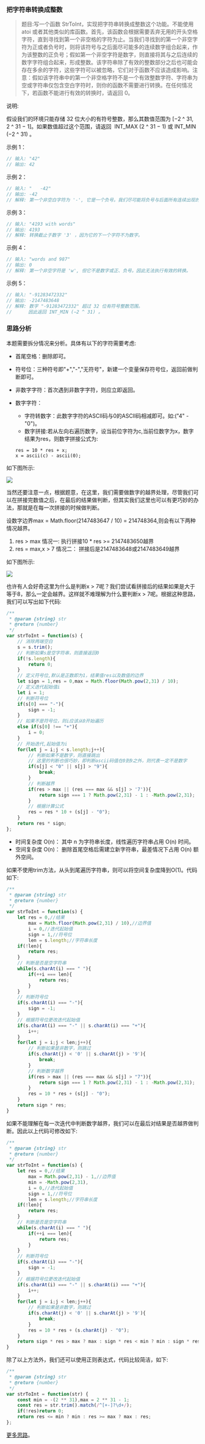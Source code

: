 ### 把字符串转换成整数

> 题目:写一个函数 StrToInt，实现把字符串转换成整数这个功能。不能使用 atoi 或者其他类似的库函数。首先，该函数会根据需要丢弃无用的开头空格字符，直到寻找到第一个非空格的字符为止。当我们寻找到的第一个非空字符为正或者负号时，则将该符号与之后面尽可能多的连续数字组合起来，作为该整数的正负号；假如第一个非空字符是数字，则直接将其与之后连续的数字字符组合起来，形成整数。该字符串除了有效的整数部分之后也可能会存在多余的字符，这些字符可以被忽略，它们对于函数不应该造成影响。注意：假如该字符串中的第一个非空格字符不是一个有效整数字符、字符串为空或字符串仅包含空白字符时，则你的函数不需要进行转换。在任何情况下，若函数不能进行有效的转换时，请返回 0。

说明:

假设我们的环境只能存储 32 位大小的有符号整数，那么其数值范围为 [−2 ^ 31,  2 ^ 31 − 1]。如果数值超过这个范围，请返回  INT_MAX (2 ^ 31 − 1) 或 INT_MIN (−2 ^ 31) 。


示例 1：

```js
// 输入: "42"
// 输出: 42
```

示例 2：

```js
// 输入: "   -42"
// 输出: -42
// 解释: 第一个非空白字符为 '-', 它是一个负号。我们尽可能将负号与后面所有连续出现的数字组合起来，最后得到 -42 。
```

示例 3：

```js
// 输入: "4193 with words"
// 输出: 4193
// 解释: 转换截止于数字 '3' ，因为它的下一个字符不为数字。
```

示例 4：

```js
// 输入: "words and 987"
// 输出: 0
// 解释: 第一个非空字符是 'w', 但它不是数字或正、负号。因此无法执行有效的转换。
```

示例 5：

```js
// 输入: "-91283472332"
// 输出: -2147483648
// 解释: 数字 "-91283472332" 超过 32 位有符号整数范围。 
//      因此返回 INT_MIN (−2 ^ 31) 。
```

### 思路分析

本题需要拆分情况来分析。具体有以下的字符需要考虑:

* 首尾空格：删除即可。
* 符号位：三种符号即"+","-","无符号"，新建一个变量保存符号位，返回前做判断即可。
* 非数字字符：首次遇到非数字字符，则应立即返回。
* 数字字符：
    * 字符转数字：此数字字符的ASCII码与0的ASCII码相减即可。如:("4" - "0")。
    * 数字拼接:若从左向右遍历数字，设当前位字符为c,当前位数字为x，数字结果为res，则数字拼接公式为:

    ```
    res = 10 * res + x;
    x = ascii(c) - ascii(0);
    ```

如下图所示:

![](../../images/strToInt-1.png)

当然还要注意一点，根据题意，在这里，我们需要做数字的越界处理，尽管我们可以在拼接完数值之后，在最后的结果做判断，但其实我们这里也可以有更巧妙的办法，那就是在每一次拼接的时候做判断。

设数字边界max = Math.floor(2147483647 / 10) = 214748364,则会有以下两种情况越界。

1. res > max 情况一: 执行拼接10 * res >= 2147483650越界
2. res = max,x > 7 情况二： 拼接后是2147483648或2147483649越界

如下图所示:

![](../../images/strToInt-2.png)

也许有人会好奇这里为什么是判断x > 7呢？我们尝试看拼接后的结果如果是大于等于8，那么一定会越界。这样就不难理解为什么要判断x > 7呢。根据这种思路，我们可以写出如下代码:

```js
/**
 * @param {string} str
 * @return {number}
 */
var strToInt = function(s) {
    // 消除两端空白
    s = s.trim();
    // 判断如果s是空字符串，则直接返回0
    if(!s.length){
        return 0;
    }
    // 定义符号位,默认是正数即为1，结果值res以及数值的边界
    let sign = 1,res = 0,max = Math.floor(Math.pow(2,31) / 10);
    // 定义迭代起始值i
    let i = 1;
    // 判断符号位
    if(s[0] === "-"){
        sign = -1;
    }
    // 如果不是符号位，则i应该从0开始遍历
    else if(s[0] !== "+"){
        i = 0;
    }
    // 开始迭代,起始值为i
    for(let j = i;j < s.length;j++){
        // 判断如果不是数字，则直接跳出
        // 这里的判断也很巧妙，即判断ascii码值在0到9之外，则代表一定不是数字
        if(s[j] < "0" || s[j] > "9"){
            break;
        }
        // 判断越界
        if(res > max || (res === max && s[j] > '7')){
            return sign === 1 ? Math.pow(2,31) - 1 : -Math.pow(2,31);
        }
        // 根据计算公式
        res = res * 10 + (s[j] - "0");
    }
    return res * sign;
};
```

* 时间复杂度 O(n)： 其中 n 为字符串长度，线性遍历字符串占用 O(n) 时间。
* 空间复杂度 O(n)： 删除首尾空格后需建立新字符串，最差情况下占用 O(n) 额外空间。

如果不使用trim方法，从头到尾遍历字符串，则可以将空间复杂度降到O(1)。代码如下:

```js
/**
 * @param {string} str
 * @return {number}
 */
var strToInt = function(s) {
    let res = 0,//结果
        max = Math.floor(Math.pow(2,31) / 10),//边界值
        i = 0,//迭代起始值
        sign = 1,//符号位
        len = s.length;//字符串长度
    if(!len){
        return res;
    }
    // 判断是否是空字符串
    while(s.charAt(i) === " "){
        if(++i === len){
            return res;
        }
    }
    // 判断符号位
    if(s.charAt(i) === "-"){
        sign = -1;
    }
    // 根据符号位更改迭代起始值
    if(s.charAt(i) === "-" || s.charAt(i) === "+"){
        i++;
    }
    for(let j = i;j < len;j++){
        // 判断如果是非数字，则跳过
        if(s.charAt(j) < '0' || s.charAt(j) > '9'){
            break;
        }
        // 判断数字越界
        if(res > max || (res === max && s[j] > "7")){
            return sign === 1 ? Math.pow(2,31) - 1 : -Math.pow(2,31);
        }
        res = 10 * res + (s[j] - "0");
    }
    return sign * res;
}
```

如果不能理解在每一次迭代中判断数字越界，我们可以在最后对结果是否越界做判断。因此以上代码可修改如下:

```js
/**
 * @param {string} str
 * @return {number}
 */
var strToInt = function(s) {
    let res = 0,//结果
        max = Math.pow(2,31) - 1,//边界值
        min = -Math.pow(2,31),
        i = 0,//迭代起始值
        sign = 1,//符号位
        len = s.length;//字符串长度
    if(!len){
        return res;
    }
    // 判断是否是空字符串
    while(s.charAt(i) === " "){
        if(++i === len){
            return res;
        }
    }
    // 判断符号位
    if(s.charAt(i) === "-"){
        sign = -1;
    }
    // 根据符号位更改迭代起始值
    if(s.charAt(i) === "-" || s.charAt(i) === "+"){
        i++;
    }
    for(let j = i;j < len;j++){
        // 判断如果是非数字，则跳过
        if(s.charAt(j) < '0' || s.charAt(j) > '9'){
            break;
        }
        res = 10 * res + (s.charAt(j) - "0");
    }
    return sign * res > max ? max : sign * res < min ? min : sign * res;
}
```

除了以上方法外，我们还可以使用正则表达式，代码比较简洁，如下:

```js
/**
 * @param {string} str
 * @return {number}
 */
var strToInt = function(str) {
    const min = -(2 ** 31),max = 2 ** 31 - 1;
    const res = str.trim().match(/^[+-]?\d+/);
    if(!res)return 0;
    return res <= min ? min : res >= max ? max : res;
};
```

[更多思路](https://leetcode-cn.com/problems/ba-zi-fu-chuan-zhuan-huan-cheng-zheng-shu-lcof/solution/mian-shi-ti-67-ba-zi-fu-chuan-zhuan-huan-cheng-z-4/)。

